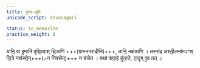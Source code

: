 ```yaml
---
title: पुण्य-भूमिः
unicode_script: devanagari

status: to_memorize
practice_weight: 0
---
```



यानि॒ वा इ॒मानि॑ पृथि॒व्याश् चि॒त्राणि॑ +++(ग्रामनगरादीनि)+++, तानि॒ नक्ष॑त्राणि । तस्मा॑द् अश्ली॒लना॑म२ꣳश् चि॒त्रे नाव॑स्ये॒न्+++(=न निवसेत्)+++ न य॑जेत । यथा॑ पापा॒हे कु॑रु॒ते, ता॒दृग् ए॒व तत् । 